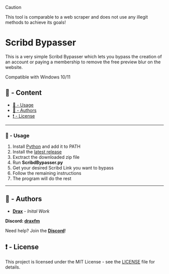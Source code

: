 > [!CAUTION]
> This tool is comparable to a web scraper and does not use any illegit methods to achieve its goals!

# Scribd Bypasser

This is a very simple Scribd Bypasser which lets you bypass the creation of an account or paying a membership to remove the free preview blur on the website.

Compatible with Windows 10/11

## :large_blue_circle: - Content
- [:toolbox: - Usage](#usage)
- [:wave: - Authors](#authors)
- [:exclamation: - License](#license)

---

### <a id="usage"></a> :toolbox: - Usage

1. Install [Python](www.python.org) and add it to PATH
2. Install the [latest release](https://github.com/DraxFM/Scribd-Bypasser/releases/latest)
3. Exctract the downloaded zip file
4. Run **ScribdBypasser.py**
5. Get your desired Scribd Link you want to bypass
6. Follow the remaining instructions
7. The program will do the rest

---

## <a id="authors"></a> :wave: - Authors

* [**Drax**](https://github.com/DraxFM) - *Inital Work*

**Discord: [draxfm](https://discord.com/users/654343206275907585)**

Need help? Join the [**Discord**](https://discord.gg/sEXECdC3Et)!

## <a id="license"></a> :exclamation: - License

This project is licensed under the MIT License - see the [LICENSE](LICENSE) file for details.
